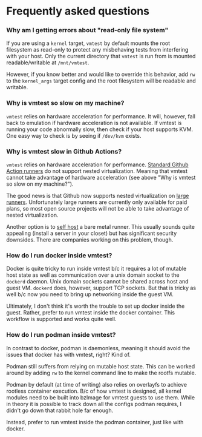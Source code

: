 # Frequently asked questions

### Why am I getting errors about "read-only file system"

If you are using a `kernel` target, `vmtest` by default mounts the root
filesystem as read-only to protect any misbehaving tests from interfering with
your host. Only the current directory that `vmtest` is run from is mounted
readable/writable at `/mnt/vmtest`.

However, if you know better and would like to override this behavior, add `rw`
to the `kernel_args` target config and the root filesystem will be readable and
writable.

### Why is vmtest so slow on my machine?

`vmtest` relies on hardware acceleration for performance. It will, however,
fall back to emulation if hardware acceleration is not available. If vmtest is
running your code abnormally slow, then check if your host supports KVM. One
easy way to check is by seeing if `/dev/kvm` exists.

### Why is vmtest slow in Github Actions?

`vmtest` relies on hardware acceleration for performance. [Standard Github
Action runners][0] do not support nested virtualization. Meaning that vmtest
cannot take advantage of hardware acceleration (see above "Why is vmtest so
slow on my machine?").

The good news is that Github now supports nested virtualization on [large
runners][1]. Unfortunately large runners are currently only available for paid
plans, so most open source projects will not be able to take advantage of
nested virtualization.

Another option is to [self host][2] a bare metal runner. This usually sounds
quite appealing (install a server in your closet) but has significant security
downsides. There are companies working on this problem, though.

### How do I run docker inside vmtest?

Docker is quite tricky to run inside vmtest b/c it requires a lot of mutable
host state as well as communication over a unix domain socket to the `dockerd`
daemon. Unix domain sockets cannot be shared across host and guest VM. `dockerd`
does, however, support TCP sockets. But that is tricky as well b/c now you need
to bring up networking inside the guest VM.

Ultimately, I don't think it's worth the trouble to set up docker inside the
guest. Rather, prefer to run vmtest inside the docker container. This workflow
is supported and works quite well.

### How do I run podman inside vmtest?

In contrast to docker, podman is daemonless, meaning it should avoid the issues
that docker has with vmtest, right? Kind of.

Podman still suffers from relying on mutable host state. This can be worked
around by adding `rw` to the kernel command line to make the rootfs mutable.

Podman by default (at time of writing) also relies on overlayfs to achieve
rootless container execution. B/c of how vmtest is designed, all kernel modules
need to be built into bzImage for vmtest guests to use them. While in theory it
is possible to track down all the configs podman requires, I didn't go down
that rabbit hole far enough.

Instead, prefer to run vmtest inside the podman container, just like with
docker.


[0]: https://docs.github.com/en/actions/using-github-hosted-runners/about-github-hosted-runners#supported-runners-and-hardware-resources
[1]: https://github.blog/changelog/2023-02-23-hardware-accelerated-android-virtualization-on-actions-windows-and-linux-larger-hosted-runners/
[2]: https://docs.github.com/en/actions/hosting-your-own-runners/managing-self-hosted-runners/about-self-hosted-runners
